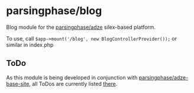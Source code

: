 # parsingphase/blog

Blog module for the [parsingphase/adze](https://github.com/parsingphase/adze) silex-based platform.

To use, call `$app->mount('/blog', new BlogControllerProvider());` or similar in index.php

## ToDo

As this module is being developed in conjunction with [parsingphase/adze-base-site](https://github.com/parsingphase/adze-base-site), all ToDos are currently listed [there](https://github.com/parsingphase/adze-base-site/blob/master/TODO.md).
